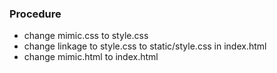 ### Procedure
- change mimic.css to style.css
- change linkage to style.css to static/style.css in index.html
- change mimic.html to index.html